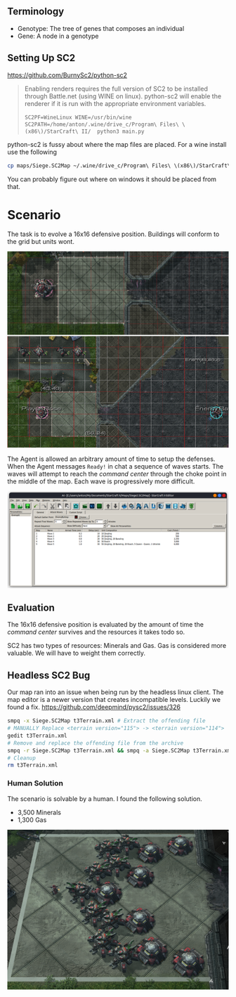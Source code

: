 ## Terminology

 - Genotype: The tree of genes that composes an individual
 - Gene: A node in a genotype

## Setting Up SC2

https://github.com/BurnySc2/python-sc2

> Enabling renders requires the full version of SC2 to be installed
> through Battle.net (using WINE on linux). python-sc2 will enable the renderer if it is
> run with the appropriate environment variables.
> 
> ```
> SC2PF=WineLinux WINE=/usr/bin/wine SC2PATH=/home/anton/.wine/drive_c/Program\ Files\ \(x86\)/StarCraft\ II/  python3 main.py
> ```

python-sc2 is fussy about where the map files are placed. For a wine install use the following
```sh
cp maps/Siege.SC2Map ~/.wine/drive_c/Program\ Files\ \(x86\)/StarCraft\ II/maps/.
```
You can probably figure out where on windows it should be placed from that.

# Scenario

The task is to evolve a 16x16 defensive position. Buildings will conform to the
grid but units wont.

![](img/scenario.png)
![](img/minimap.png)


The Agent is allowed an arbitrary amount of time to setup the defenses. When the Agent messages `Ready!` in chat a sequence of waves starts. The waves will attempt to reach the *command center* through the choke point in the middle of the map. Each wave is progressively more difficult.

![](img/waves.png)

## Evaluation

The 16x16 defensive position is evaluated by the amount of time the *command center*
survives and the resources it takes todo so.

SC2 has two types of resources: Minerals and Gas. Gas is considered more valuable.
We will have to weight them correctly.

## Headless SC2 Bug


Our map ran into an issue when being run by the headless linux client. The map 
editor is a newer version that creates incompatible levels. Luckily we found 
a fix. https://github.com/deepmind/pysc2/issues/326

```bash
smpq -x Siege.SC2Map t3Terrain.xml # Extract the offending file
# MANUALLY Replace <terrain version="115"> -> <terrain version="114">
gedit t3Terrain.xml
# Remove and replace the offending file from the archive
smpq -r Siege.SC2Map t3Terrain.xml && smpq -a Siege.SC2Map t3Terrain.xml
# Cleanup
rm t3Terrain.xml
```

### Human Solution
The scenario is solvable by a human. I found the following solution.

 - 3,500 Minerals
 - 1,300 Gas

![](img/human_solution.png)


